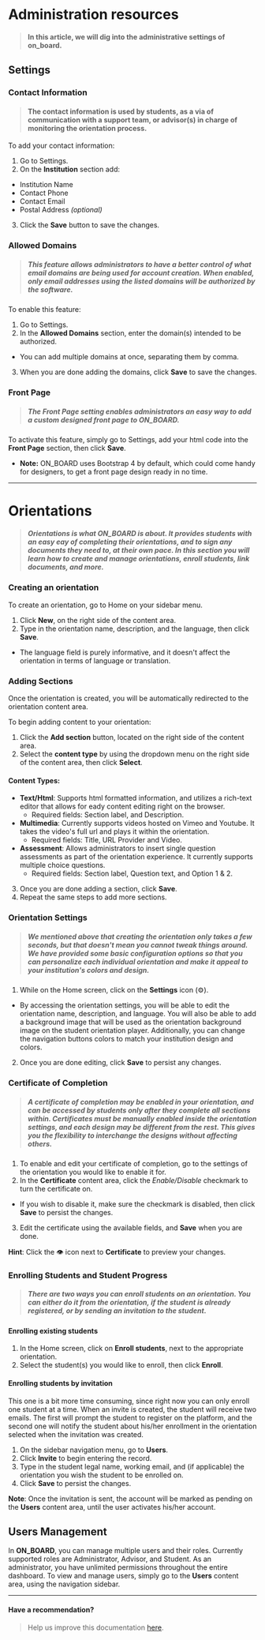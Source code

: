 # Administration resources
> #### In this article, we will dig into the administrative settings of **on_board**.

## Settings

### Contact Information
> #### The contact information is used by students, as a via of communication with a support team, or advisor(s) in charge of monitoring the orientation process.

To add your contact information:
1. Go to Settings.
2. On the **Institution** section add:
  - Institution Name
  - Contact Phone
  - Contact Email
  - Postal Address *(optional)*
3. Click the **Save** button to save the changes.

### Allowed Domains
> ##### This feature allows administrators to have a better control of what email domains are being used for account creation. When enabled, only email addresses using the listed domains will be authorized by the software.

To enable this feature:
1. Go to Settings.
2. In the **Allowed Domains** section, enter the domain(s) intended to be authorized.
 - You can add multiple domains at once, separating them by comma.
3. When you are done adding the domains, click **Save** to save the changes.

### Front Page
> ##### The Front Page setting enables administrators an easy way to add a custom designed front page to ON_BOARD.

To activate this feature, simply go to Settings, add your html code into the **Front Page** section, then click **Save**.
- **Note:** ON_BOARD uses Bootstrap 4 by default, which could come handy for designers, to get a front page design ready in no time.


<hr>

# Orientations
> ##### Orientations is what ON_BOARD is about. It provides students with an easy eay of completing their orientations, and to sign any documents they need to, at their own pace. In this section you will learn how to create and manage orientations, enroll students, link documents, and more.

### Creating an orientation

To create an orientation, go to Home on your sidebar menu.
1. Click **New**, on the right side of the content area.
2. Type in the orientation name, description, and the language, then click **Save**.
  - The language field is purely informative, and it doesn't affect the orientation in terms of language or translation.

### Adding Sections

Once the orientation is created, you will be automatically redirected to the orientation content area.

To begin adding content to your orientation:

1. Click the **Add section** button, located on the right side of the content area.
2. Select the **content type** by using the dropdown menu on the right side of the content area, then click **Select**.

  #### Content Types:

  - **Text/Html**: Supports html formatted information, and utilizes a rich-text editor that allows for eady content editing right on the browser.
    - Required fields: Section label, and Description.
  - **Multimedia**: Currently supports videos hosted on Vimeo and Youtube. It takes the video's full url and plays it within the orientation.
    - Required fields: Title, URL Provider and Video.
  - **Assessment**: Allows administrators to insert single question assessments as part of the orientation experience. It currently supports multiple choice questions.
    - Required fields: Section label, Question text, and Option 1 & 2.

3. Once you are done adding a section, click **Save**.
4. Repeat the same steps to add more sections.

### Orientation Settings

> ##### We mentioned above that creating the orientation only takes a few seconds, but that doesn't mean you cannot tweak things around. We have provided some basic configuration options so that you can personalize each individual orientation and make it appeal to your institution's colors and design.

1. While on the Home screen, click on the **Settings** icon (:gear:).
  - By accessing the orientation settings, you will be able to edit the orientation name, description, and language. You will also be able to add a background image that will be used as the orientation background image on the student orientation player. Additionally, you can change the navigation buttons colors to match your institution design and colors.
2. Once you are done editing, click **Save** to persist any changes.

### Certificate of Completion

> ##### A certificate of completion may be enabled in your orientation, and can be accessed by students only after they complete all sections within. Certificates must be manually enabled inside the orientation settings, and each design may be different from the rest. This gives you the flexibility to interchange the designs without affecting others.

1. To enable and edit your certificate of completion, go to the settings of the orientation you would like to enable it for.
2. In the **Certificate** content area, click the *Enable/Disable* checkmark to turn the certificate on.
  - If you wish to disable it, make sure the checkmark is disabled, then click **Save** to persist the changes.
3. Edit the certificate using the available fields, and **Save** when you are done.

  **Hint**: Click the :eye: icon next to **Certificate** to preview your changes.

### Enrolling Students and Student Progress
> ##### There are two ways you can enroll students on an orientation. You can either do it from the orientation, if the student is already registered, or by sending an invitation to the student.

#### Enrolling existing students

1. In the Home screen, click on **Enroll students**, next to the appropriate orientation.
2. Select the student(s) you would like to enroll, then click **Enroll**.

#### Enrolling students by invitation

This one is a bit more time consuming, since right now you can only enroll one student at a time. When an invite is created, the student will receive two emails. The first will prompt the student to register on the platform, and the second one will notify the student about his/her enrollment in the orientation selected when the invitation was created.

1. On the sidebar navigation menu, go to **Users**.
2. Click **Invite** to begin entering the record.
3. Type in the student legal name, working email, and (if applicable) the orientation you wish the student to be enrolled on.
4. Click **Save** to persist the changes.

  **Note**: Once the invitation is sent, the account will be marked as pending on the **Users** content area, until the user activates his/her account.

## Users Management

In **ON_BOARD**, you can manage multiple users and their roles. Currently supported roles are Administrator, Advisor, and Student. As an administrator, you have unlimited permissions throughout the entire dashboard. To view and manage users, simply go to the **Users** content area, using the navigation sidebar.

<hr>

#### Have a recommendation?

> Help us improve this documentation [here](https://github.com/elvisblanco1993/nboard-docs/pulls).